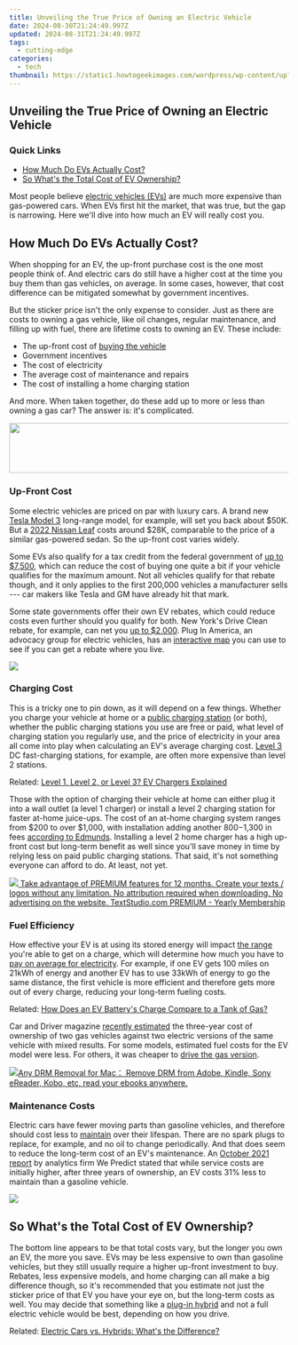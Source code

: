 ```yaml
---
title: Unveiling the True Price of Owning an Electric Vehicle
date: 2024-08-30T21:24:49.997Z
updated: 2024-08-31T21:24:49.997Z
tags:
  - cutting-edge
categories:
  - tech
thumbnail: https://static1.howtogeekimages.com/wordpress/wp-content/uploads/2022/04/electric-car-highway-windmills.jpg
---
```


## Unveiling the True Price of Owning an Electric Vehicle

### Quick Links

* [How Much Do EVs Actually Cost?](https://fox-access.techidaily.com/2024-approved-gopro-vs-sjcam-capturing-the-thrill/)
* [So What's the Total Cost of EV Ownership?](https://facebook-video-files.techidaily.com/2024-approved-effective-method-for-personalizing-fb-page-coverage/)

 Most people believe [electric vehicles (EVs)](https://instagram-video-recordings.techidaily.com/new-2024-approved-heres-what-you-dont-know-about-instagram-story-viewer2/) are much more expensive than gas-powered cars. When EVs first hit the market, that was true, but the gap is narrowing. Here we'll dive into how much an EV will really cost you.

##  How Much Do EVs Actually Cost?

 When shopping for an EV, the up-front purchase cost is the one most people think of. And electric cars do still have a higher cost at the time you buy them than gas vehicles, on average. In some cases, however, that cost difference can be mitigated somewhat by government incentives.

 But the sticker price isn't the only expense to consider. Just as there are costs to owning a gas vehicle, like oil changes, regular maintenance, and filling up with fuel, there are lifetime costs to owning an EV. These include:

* The up-front cost of [buying the vehicle](https://www.reviewgeek.com/91815/i-tried-to-buy-a-car-from-carvana-and-it-was-worse-than-going-to-a-dealer/)
* Government incentives
* The cost of electricity
* The average cost of maintenance and repairs
* The cost of installing a home charging station

 And more. When taken together, do these add up to more or less than owning a gas car? The answer is: it's complicated.

<!-- affiliate ads begin -->
<a href="https://zonlipartnershipprogram.pxf.io/c/5597632/1596691/17882" target="_top" id="1596691"><img src="//a.impactradius-go.com/display-ad/17882-1596691" border="0" alt="" width="728" height="90"/></a><img height="0" width="0" src="https://imp.pxf.io/i/5597632/1596691/17882" style="position:absolute;visibility:hidden;" border="0" />
<!-- affiliate ads end -->
###  Up-Front Cost

 Some electric vehicles are priced on par with luxury cars. A brand new [Tesla Model 3](https://www.tesla.com/model3/design#overview) long-range model, for example, will set you back about $50K. But a [2022 Nissan Leaf](https://www.nissanusa.com/vehicles/electric-cars/leaf.html?dcp=psn.58700004658395133&ds%5Frl=1253905&gclid=CjwKCAjw9LSSBhBsEiwAKtf0n5BhX8trgFSXGZs1HO7ClDnLHVbV52i6qj5Fjv4vgdFsHnieR5QU7BoCEV4QAvD%5FBwE&gclsrc=aw.ds) costs around $28K, comparable to the price of a similar gas-powered sedan. So the up-front cost varies widely.

 Some EVs also qualify for a tax credit from the federal government of [up to $7,500](https://www.fueleconomy.gov/feg/taxevb.shtml), which can reduce the cost of buying one quite a bit if your vehicle qualifies for the maximum amount. Not all vehicles qualify for that rebate though, and it only applies to the first 200,000 vehicles a manufacturer sells --- car makers like Tesla and GM have already hit that mark.

 Some state governments offer their own EV rebates, which could reduce costs even further should you qualify for both. New York's Drive Clean rebate, for example, can net you [up to $2,000](https://www.nyserda.ny.gov/drive-clean-rebate). Plug In America, an advocacy group for electric vehicles, has an [interactive map](https://pluginamerica.org/why-go-plug-in/state-federal-incentives/) you can use to see if you can get a rebate where you live.

<!-- affiliate ads begin -->
<a href="https://secure.2checkout.com/order/checkout.php?PRODS=3851691&QTY=1&AFFILIATE=108875&CART=1"><img src="http://www.aiseesoft.com/avangate/30p/banner.jpg" border="0"></a>
<!-- affiliate ads end -->
### **Charging Cost** 

 This is a tricky one to pin down, as it will depend on a few things. Whether you charge your vehicle at home or a [public charging station](https://techidaily.com/how-to-transfer-whatsapp-from-apple-iphone-13-to-other-iphone-15-pro-max-devices-drfone-by-drfone-transfer-whatsapp-from-ios-transfer-whatsapp-from-ios/) (or both), whether the public charging stations you use are free or paid, what level of charging station you regularly use, and the price of electricity in your area all come into play when calculating an EV's average charging cost. [Level 3](https://visual-screen-recording.techidaily.com/unveiling-wintv-magic-compre-written-guide-to-capturing-live-on-windows-pc-for-2024/) DC fast-charging stations, for example, are often more expensive than level 2 stations.

Related: [Level 1, Level 2, or Level 3? EV Chargers Explained](https://visual-screen-recording.techidaily.com/unveiling-wintv-magic-compre-written-guide-to-capturing-live-on-windows-pc-for-2024/) 

 Those with the option of charging their vehicle at home can either plug it into a wall outlet (a level 1 charger) or install a level 2 charging station for faster at-home juice-ups. The cost of an at-home charging system ranges from $200 to over $1,000, with installation adding another $800-$1,300 in fees [according to Edmunds](https://www.edmunds.com/fuel-economy/the-true-cost-of-powering-an-electric-car.html). Installing a level 2 home charger has a high up-front cost but long-term benefit as well since you'll save money in time by relying less on paid public charging stations. That said, it's not something everyone can afford to do. At least, not yet.

<!-- affiliate ads begin -->
<a href="https://secure.textstudio.com/order/checkout.php?PRODS=35633309&QTY=1&AFFILIATE=108875&CART=1"> <img src="https://secure.avangate.com/images/merchant/d6eb8222c9718486bdabce8b897380f7/products/3_premium-icon.png" border="0"> Take advantage of PREMIUM features for 12 months. 
Create your texts / logos without any limitation. 
No attribution required when downloading. 
No advertising on the website. 
 TextStudio.com  PREMIUM - Yearly Membership</a>
<!-- affiliate ads end -->
###  Fuel Efficiency

 How effective your EV is at using its stored energy will impact [the range](https://activate-lock.techidaily.com/in-2024-bypass-activation-lock-on-iphone-11-pro-max-4-easy-ways-by-drfone-ios/) you're able to get on a charge, which will determine how much you have to [pay on average for electricity](https://buynow-marvelous.techidaily.com/they-are-well-suited-for-high-viscosity-fluids-and-maintain-performance-under-varying-pressures/). For example, if one EV gets 100 miles on 21kWh of energy and another EV has to use 33kWh of energy to go the same distance, the first vehicle is more efficient and therefore gets more out of every charge, reducing your long-term fueling costs.

Related: [How Does an EV Battery's Charge Compare to a Tank of Gas?](https://activate-lock.techidaily.com/in-2024-bypass-activation-lock-on-iphone-11-pro-max-4-easy-ways-by-drfone-ios/) 

 Car and Driver magazine [recently estimated](https://www.caranddriver.com/shopping-advice/a32494027/ev-vs-gas-cheaper-to-own/) the three-year cost of ownership of two gas vehicles against two electric versions of the same vehicle with mixed results. For some models, estimated fuel costs for the EV model were less. For others, it was cheaper to [drive the gas version](https://www.reviewgeek.com/114359/how-to-use-less-gas-and-increase-your-cars-mileage/).

<!-- affiliate ads begin -->
<a href="https://secure.2checkout.com/order/checkout.php?PRODS=4600114&QTY=1&AFFILIATE=108875&CART=1"><img src="https://www.epubor.com/images/drm-removal-feature2.png" border="0">Any DRM Removal for Mac： Remove DRM from Adobe, Kindle, Sony eReader, Kobo, etc, read your ebooks anywhere.</a>
<!-- affiliate ads end -->
###  Maintenance Costs

 Electric cars have fewer moving parts than gasoline vehicles, and therefore should cost less to [maintain](https://youtube-stream.techidaily.com/new-proactive-strategies-in-building-an-irresistible-online-identity-on-youtube/) over their lifespan. There are no spark plugs to replace, for example, and no oil to change periodically. And that does seem to reduce the long-term cost of an EV's maintenance. An [October 2021 report](https://www.wepredict.com/wp-content/uploads/We-Predict-Deepview-True-Cost-Press-Release-October-28-2021.pdf) by analytics firm We Predict stated that while service costs are initially higher, after three years of ownership, an EV costs 31% less to maintain than a gasoline vehicle.

<!-- affiliate ads begin -->
<a href="https://secure.2checkout.com/order/checkout.php?PRODS=32667153&QTY=1&AFFILIATE=108875&CART=1"><img src="https://www.coolmuster.com/uploads/image/20201228/feature02.png" border="0"></a>
<!-- affiliate ads end -->
##  So What's the Total Cost of EV Ownership?

 The bottom line appears to be that total costs vary, but the longer you own an EV, the more you save. EVs may be less expensive to own than gasoline vehicles, but they still usually require a higher up-front investment to buy. Rebates, less expensive models, and home charging can all make a big difference though, so it's recommended that you estimate not just the sticker price of that EV you have your eye on, but the long-term costs as well. You may decide that something like a [plug-in hybrid](https://facebook-video-files.techidaily.com/updated-instagram-video-tricks-uncovered-for-2024/) and not a full electric vehicle would be best, depending on how you drive.

Related: [Electric Cars vs. Hybrids: What's the Difference?](https://facebook-video-files.techidaily.com/updated-instagram-video-tricks-uncovered-for-2024/)

<ins class="adsbygoogle"
     style="display:block"
     data-ad-format="autorelaxed"
     data-ad-client="ca-pub-7571918770474297"
     data-ad-slot="1223367746"></ins>



<ins class="adsbygoogle"
     style="display:block"
     data-ad-client="ca-pub-7571918770474297"
     data-ad-slot="8358498916"
     data-ad-format="auto"
     data-full-width-responsive="true"></ins>


